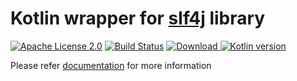 # Kotlin wrapper for [slf4j](https://www.slf4j.org/manual.html) library

[![Apache License 2.0](https://img.shields.io/badge/license-Apache%202.0-brightgreen.svg)](http://www.apache.org/licenses/LICENSE-2.0)
[![Build Status](https://travis-ci.org/paslavsky/slf4kotlin.svg?branch=master)](https://travis-ci.org/paslavsky/slf4kotlin)
[![Download](https://api.bintray.com/packages/paslavsky/maven/slf4kotlin/images/download.svg) ](https://bintray.com/paslavsky/maven/slf4kotlin/_latestVersion)
[![Kotlin version](https://img.shields.io/badge/kotlin-1.3.10-blue.svg)](https://kotlinlang.org/)

Please refer [documentation](https://paslavsky.github.io/slf4kotlin/) for more information